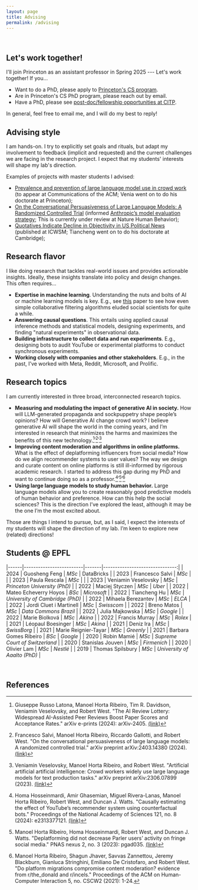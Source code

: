 ```yaml
---
layout: page
title: Advising
permalink: /advising
---
```


<br>

## Let's work together!


I'll join Princeton as an assistant professor in Spring 2025 --- Let's work together! If you...  

- Want to do a PhD, please apply to [Princeton's CS program](https://www.cs.princeton.edu/grad).
- Are in Princeton's CS PhD program, please reach out by email.
- Have a PhD, please see [post-doc/fellowship opportunities at CITP](https://citp.princeton.edu/programs/fellows/).

In general, feel free to email me, and I will do my best to reply!  

## Advising style

I am hands-on. 
I try to explicitly set goals  and rituals, 
but adapt my involvement to feedback (implicit and requested) 
and the current challenges we are facing in the research project. 
I expect that my students' interests will shape my lab's direction.  

Examples of projects with master students I advised:

- [Prevalence and prevention of large language model use in crowd work](https://arxiv.org/abs/2310.15683) (to appear at Communications of the ACM; Venia went on to do his doctorate at Princeton);
- [On the Conversational Persuasiveness of Large Language Models: A Randomized Controlled Trial](https://arxiv.org/abs/2403.14380) (informed [Anthropic’s model evaluation strategy](https://www.anthropic.com/news/measuring-model-persuasiveness); This is currently under review at Nature Human Behavior);
- [Quotatives Indicate Decline in Objectivity in US Political News](https://arxiv.org/abs/2210.15476) (published at ICWSM; Tiancheng went on to do his doctorate at Cambridge);


## Research flavor


I like doing research that tackles real-world issues and provides actionable insights.
Ideally, these insights translate into policy and design changes. This often requires…

- **Expertise in machine learning**. Understanding the nuts and bolts of AI or machine learning models is key. E.g., see [this](https://ojs.aaai.org/index.php/ICWSM/article/view/22223) paper to see how even simple collaborative filtering algorithms eluded social scientists for quite a while.
- **Answering causal questions**. This entails using applied causal inference methods and statistical models, designing experiments, and finding "natural experiments" in observational data.
- **Building infrastructure to collect data and run experiments**. E.g., designing bots to audit YouTube or experimental platforms to conduct synchronous experiments.
- **Working closely with companies and other stakeholders**. E.g., in the past, I’ve worked with Meta, Reddit, Microsoft, and Prolific.

## Research topics

I am currently interested in three broad, interconnected research topics.
- **Measuring and modulating the impact of generative AI in society.** 
How will LLM-generated propaganda and sockpuppetry shape people’s opinions? How will Generative AI change crowd work? 
I believe generative AI will shape the world in the coming years, and I’m interested in research that minimizes the harms
and maximizes the benefits of this new technology.[^1]𝄒[^2]𝄒[^3]
- **Improving content moderation and algorithms in online platforms.** What is the effect of deplatforming influencers
from social media? How do we align recommender systems to user values? The way we design and curate content on online
platforms is still ill-informed by rigorous academic research. I started to address this gap during my PhD and want 
to continue doing so as a professor.[^4]𝄒[^5]𝄒[^6]
- **Using large language models to study human behavior.** Large language models allow you to create reasonably good
predictive models of human behavior and preference. How can this help the social sciences? This is the direction I’ve 
explored the least, although it may be the one I’m the most excited about.

Those are things I intend to pursue, but, as I said, I expect the interests of my students will shape the direction of 
my lab. I’m keen to explore new (related) directions!


## Students @ EPFL

|------|-------------------------|-------|-------------------------------:|
| 2024 | Guosheng Feng           | _MSc_ | DataBricks                     |
| 2023 | Francesco Salvi         | _MSc_ |                                |
| 2023 | Paula Rescala           | _MSc_ |                                |
| 2023 | Veniamin Veselovsky     | _MSc_ |   _Princeton University (PhD)_ |
| 2022 | Maciej Styczen          | _MSc_ |                         _Uber_ |
| 2022 | Mateo Echeverry Hoyos   | _BSc_ |                    _Microsoft_ |
| 2022 | Tiancheng Hu            | _MSc_ |   _University of Cambridge (PhD)_ |
| 2022 | Mihaela Berezantev      | _MSc_ |                         _ELCA_ |
| 2022 | Jordi Cluet i Martinell | _MSc_ |                     _Swisscom_ |
| 2022 | Breno Matos             | _MSc_ |          _Data Commons Brazil_ |
| 2022 | Julia Majkowska         | _MSc_ |                       _Google_ |
| 2022 | Marie Biolková          | _MSc_ |                        _Akina_ |
| 2022 | Francis Murray          | _MSc_ |                        _Rolex_ |
| 2021 | Léopaul Boesinger       | _MSc_ |                        _Akina_ |
| 2021 | Deniz Ira               | _MSc_ |                    _SwissBorg_ |
| 2021 | Marie Reignier-Tayar    | _MSc_ |                      _Greenly_ |
| 2021 | Barbara Gomes Ribeiro   | _BSc_ |                       _Google_ |
| 2020 | Robin Mamié             | _MSc_ | _Supreme Court of Switzerland_ |
| 2020 | Stanislas Jouven        | _MSc_ |                    _Firmenich_ |
| 2020 | Olivier Lam             | _MSc_ |                       _Nestlé_ |
| 2019 | Thomas Spilsbury        | _MSc_ |   _University of Aaalto (PhD)_ |

<br>

## References

[^1]: Giuseppe Russo Latona, Manoel Horta Ribeiro, Tim R. Davidson, Veniamin Veselovsky, and Robert West. "The AI Review Lottery: Widespread AI-Assisted Peer Reviews Boost Paper Scores and Acceptance Rates." arXiv e-prints (2024): arXiv-2405. [(link)](https://arxiv.org/abs/2405.02150)
[^2]: Francesco Salvi, Manoel Horta Ribeiro, Riccardo Gallotti, and Robert West. "On the conversational persuasiveness of large language models: A randomized controlled trial." arXiv preprint arXiv:2403.14380 (2024). [(link)](https://arxiv.org/abs/2403.14380)  
[^3]: Veniamin Veselovsky, Manoel Horta Ribeiro, and Robert West. "Artificial artificial artificial intelligence: Crowd workers widely use large language models for text production tasks." arXiv preprint arXiv:2306.07899 (2023). [(link)](https://arxiv.org/abs/2306.07899)  
[^4]: Homa Hosseinmardi, Amir Ghasemian, Miguel Rivera-Lanas, Manoel Horta Ribeiro, Robert West, and Duncan J. Watts. "Causally estimating the effect of YouTube’s recommender system using counterfactual bots." Proceedings of the National Academy of Sciences 121, no. 8 (2024): e2313377121.  [(link)](https://www.pnas.org/doi/full/10.1073/pnas.2313377121)  
[^5]: Manoel Horta Ribeiro, Homa Hosseinmardi, Robert West, and Duncan J. Watts. "Deplatforming did not decrease Parler users’ activity on fringe social media." PNAS nexus 2, no. 3 (2023): pgad035.  [(link)](https://academic.oup.com/pnasnexus/article/2/3/pgad035/7081430)
[^6]: Manoel Horta Ribeiro, Shagun Jhaver, Savvas Zannettou, Jeremy Blackburn, Gianluca Stringhini, Emiliano De Cristofaro, and Robert West. "Do platform migrations compromise content moderation? evidence from r/the_donald and r/incels." Proceedings of the ACM on Human-Computer Interaction 5, no. CSCW2 (2021): 1-24.





